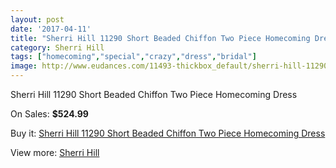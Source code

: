 ```yaml
---
layout: post
date: '2017-04-11'
title: "Sherri Hill 11290 Short Beaded Chiffon Two Piece Homecoming Dress"
category: Sherri Hill
tags: ["homecoming","special","crazy","dress","bridal"]
image: http://www.eudances.com/11493-thickbox_default/sherri-hill-11290-short-beaded-chiffon-two-piece-homecoming-dress.jpg
---
```

Sherri Hill 11290 Short Beaded Chiffon Two Piece Homecoming Dress

On Sales: **$524.99**
<a href="https://www.eudances.com/en/sherri-hill/3645-sherri-hill-11290-short-beaded-chiffon-two-piece-homecoming-dress.html"><amp-img layout="responsive" width="600" height="600" src="//www.eudances.com/11493-thickbox_default/sherri-hill-11290-short-beaded-chiffon-two-piece-homecoming-dress.jpg" alt="Sherri Hill 11290 Short Beaded Chiffon Two Piece Homecoming Dress 0" /></a>
<a href="https://www.eudances.com/en/sherri-hill/3645-sherri-hill-11290-short-beaded-chiffon-two-piece-homecoming-dress.html"><amp-img layout="responsive" width="600" height="600" src="//www.eudances.com/11498-thickbox_default/sherri-hill-11290-short-beaded-chiffon-two-piece-homecoming-dress.jpg" alt="Sherri Hill 11290 Short Beaded Chiffon Two Piece Homecoming Dress 1" /></a>
<a href="https://www.eudances.com/en/sherri-hill/3645-sherri-hill-11290-short-beaded-chiffon-two-piece-homecoming-dress.html"><amp-img layout="responsive" width="600" height="600" src="//www.eudances.com/11497-thickbox_default/sherri-hill-11290-short-beaded-chiffon-two-piece-homecoming-dress.jpg" alt="Sherri Hill 11290 Short Beaded Chiffon Two Piece Homecoming Dress 2" /></a>
<a href="https://www.eudances.com/en/sherri-hill/3645-sherri-hill-11290-short-beaded-chiffon-two-piece-homecoming-dress.html"><amp-img layout="responsive" width="600" height="600" src="//www.eudances.com/11496-thickbox_default/sherri-hill-11290-short-beaded-chiffon-two-piece-homecoming-dress.jpg" alt="Sherri Hill 11290 Short Beaded Chiffon Two Piece Homecoming Dress 3" /></a>
<a href="https://www.eudances.com/en/sherri-hill/3645-sherri-hill-11290-short-beaded-chiffon-two-piece-homecoming-dress.html"><amp-img layout="responsive" width="600" height="600" src="//www.eudances.com/11495-thickbox_default/sherri-hill-11290-short-beaded-chiffon-two-piece-homecoming-dress.jpg" alt="Sherri Hill 11290 Short Beaded Chiffon Two Piece Homecoming Dress 4" /></a>
<a href="https://www.eudances.com/en/sherri-hill/3645-sherri-hill-11290-short-beaded-chiffon-two-piece-homecoming-dress.html"><amp-img layout="responsive" width="600" height="600" src="//www.eudances.com/11494-thickbox_default/sherri-hill-11290-short-beaded-chiffon-two-piece-homecoming-dress.jpg" alt="Sherri Hill 11290 Short Beaded Chiffon Two Piece Homecoming Dress 5" /></a>

Buy it: [Sherri Hill 11290 Short Beaded Chiffon Two Piece Homecoming Dress](https://www.eudances.com/en/sherri-hill/3645-sherri-hill-11290-short-beaded-chiffon-two-piece-homecoming-dress.html "Sherri Hill 11290 Short Beaded Chiffon Two Piece Homecoming Dress")

View more: [Sherri Hill](https://www.eudances.com/en/80-Sherri-Hill "Sherri Hill")
